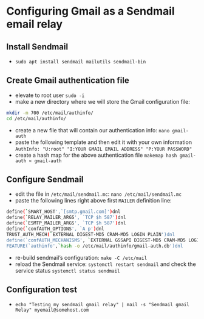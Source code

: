 # Configuring Gmail as a Sendmail email relay

## Install Sendmail
- `sudo apt install sendmail mailutils sendmail-bin`

## Create Gmail authentication file
- elevate to root user `sudo -i`
- make a new directory where we will store the Gmail configuration file:
```bash
mkdir -m 700 /etc/mail/authinfo/
cd /etc/mail/authinfo/
```
- create a new file that will contain our authentication info: `nano gmail-auth`
- paste the following template and then edit it with your own information `AuthInfo: "U:root" "I:YOUR GMAIL EMAIL ADDRESS" "P:YOUR PASSWORD"`
- create a hash map for the above authentication file `makemap hash gmail-auth < gmail-auth`

## Configure Sendmail
- edit the file in `/etc/mail/sendmail.mc`: `nano /etc/mail/sendmail.mc`
- paste the following lines right above first `MAILER` definition line:
```bash
define(`SMART_HOST',`[smtp.gmail.com]')dnl
define(`RELAY_MAILER_ARGS', `TCP $h 587')dnl
define(`ESMTP_MAILER_ARGS', `TCP $h 587')dnl
define(`confAUTH_OPTIONS', `A p')dnl
TRUST_AUTH_MECH(`EXTERNAL DIGEST-MD5 CRAM-MD5 LOGIN PLAIN')dnl
define(`confAUTH_MECHANISMS', `EXTERNAL GSSAPI DIGEST-MD5 CRAM-MD5 LOGIN PLAIN')dnl
FEATURE(`authinfo',`hash -o /etc/mail/authinfo/gmail-auth.db')dnl
```
- re-build sendmail’s configuration: `make -C /etc/mail`
- reload the Sendmail service: `systemctl restart sendmail` and check the service status `systemctl status sendmail`

## Configuration test
- `echo "Testing my sendmail gmail relay" | mail -s "Sendmail gmail Relay" myemail@somehost.com`
